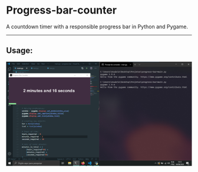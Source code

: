 # Progress-bar-counter

A countdown timer with a responsible progress bar in Python and Pygame. 

---

## Usage:

![](https://raw.githubusercontent.com/luisfelipesdn12/progress-bar-counter/master/demos/usage.jpg)